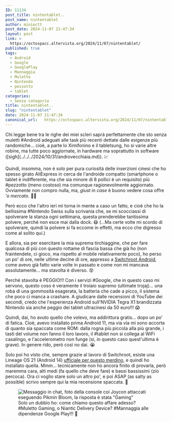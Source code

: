 ```yaml
---
ID: 11134
post_title: nintentablet..
post_name: nintentablet
author: minioctt
post_date: 2024-11-07 21:47:34
layout: post
link: >
  https://octospacc.altervista.org/2024/11/07/nintentablet/
published: true
tags:
  - Android
  - Google
  - GooglePlay
  - Mannaggia
  - Muletto
  - Nintendo
  - pezzotto
  - tablet
categories:
  - Senza categoria
title: nintentablet..
slug: "nintentablet"
date: 2024-11-07 21:47:34
canonical_url:   https://octospacc.altervista.org/2024/11/07/nintentablet/
---
```

<!-- wp:paragraph -->
<p markdown="1">Chi legge bene tra le righe dei miei scleri saprà perfettamente che sto senza muletti #Android adeguati alle task più recenti dettate dalle esigenze più randomiche... cioè, a parte lo Ximifonino e il tabletsung, ho si varie altre robine, ma tutte poco aggiornate, in hardware ma soprattutto in software ([sigh](../../../2024/10/31/androvecchiaia.md)). 💹️</p>
<!-- /wp:paragraph -->

<!-- wp:paragraph -->
<p markdown="1">Quindi, insomma, non è solo per pura curiosità delle inserzioni cinesi che ho spesso girato AliExpress in cerca de l'androide compatto (smartphone o tablet è indifferente, ma che sia minore di 8 pollici è un requisito) più #pezzotto (meno costoso) ma comunque ragionevolmente aggiornato. Ovviamente non compro nulla, ma, <em>giust in case</em> è buono vedere cosa offre <em>'o mercato</em>. 🤑️🤑️</p>
<!-- /wp:paragraph -->

<!-- wp:paragraph -->
<p markdown="1">Però ecco che l'altro ieri mi torna in mente a caso un fatto, e cioè che ho la bellissima #Nintendo Swiss sulla scrivania che, se mi scocciassi di spolverare la stanza ogni settimana, questa prenderebbe tantissima polvere, perché non esce mai dalla dock. 😷️ (...Ma certe volte mi scordo di spolverare, quindi la polvere si fa eccome in effetti, ma ecco che digresso come al solito qui.)</p>
<!-- /wp:paragraph -->

<!-- wp:paragraph -->
<p markdown="1">E allora, sia per esercitare la mia suprema tirchiaggine, che per fare qualcosa di più con questo rottame di fascia bassa che già ho (non fraintendete, ci gioco, ma rispetto al mobile relativamente poco), ho perso un po' di ore, nelle ultime decine di ore, appresso a <a href="https://wiki.switchroot.org/wiki/android">Switchroot Android</a>, come avevo già fatto varie volte in passato e come non mi mancava assolutamente... ma stavolta è diverso. 😵️</p>
<!-- /wp:paragraph -->

<!-- wp:paragraph -->
<p markdown="1">Perché stavolta è PEGGIO!!! Con i servizi #Google, che in questo caso mi servono, questo coso è veramente il troiaio supremo (ultimate trojaj)... una roba di una gommosità esagerata, la batteria che cade a picco, il sistema che poco ci manca a crashare. A giudicare dalle recensioni di YouTube dei secondi, credo che l'esperienza Android sull'NVIDIA Tegra X1 brandizzata Nintendo sia anche peggio dei tablet ultracinesi da 50 euro!!! 😱️</p>
<!-- /wp:paragraph -->

<!-- wp:paragraph -->
<p markdown="1">Quindi, dai, ho avuto quello che volevo, ma addirittura gratis... dopo un po' di fatica. Cioè, avevo installato prima Android 11, ma via via mi sono accorta di quanto sia spaccata come ROM: dalla rogna più piccola alla più grande, i tasti del volume non fanno il loro lavoro, il #tablet non si collega al WiFi casalingo, e l'accelerometro non funge (si, in questo caso quest'ultima è grave). In genere rido, però così no dai. 😭️</p>
<!-- /wp:paragraph -->

<!-- wp:paragraph -->
<p markdown="1">Solo poi ho visto che, sempre grazie al lavoro di Switchroot, esiste una Lineage OS 21 (Android 14) <a href="https://wiki.lineageos.org/devices/nx_tab/">ufficiale per questo merdino</a>, e quindi ho installato quella. Mmm... tecnicamente non ho ancora finito di provarla, però maremma cara, alti medi (fa quello che deve fare) e bassi bassissimi (zio percoca). Ora ci voglio stare solo un altro po', e poi ASAP (as salty as possible) scrivo sempre qui la mia recensione spaccata. 🥱️</p>
<!-- /wp:paragraph -->

<!-- wp:paragraph -->
<p markdown="1"></p>
<!-- /wp:paragraph -->

<!-- wp:image {"id":11138,"sizeSlug":"large","linkDestination":"none"} -->
<figure class="wp-block-image size-large"><img src="https://octospacc.github.io/microblog-mirror/assets/uploads/2024/11/image-3-960x877.png" alt="Messaggio in chat, foto della console coi Joycon attaccati eseguendo Pikmin Bloom, la risposta è stata &quot;Gaming&quot;" class="wp-image-11138"/><figcaption class="wp-element-caption">Solo un dubbio ho: come chiamo questo affare adesso? #Muletto Gaming, o Niantic Delivery Device? #Mannaggia alle dipendenze Google Play!!! 🙏️</figcaption></figure>
<!-- /wp:image -->